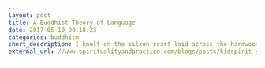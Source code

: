 ```yaml
---
layout: post
title: A Buddhist Theory of Language 
date: 2017-05-10 00:18:23
categories: buddhism
short_description: I knelt on the silken scarf laid across the hardwood floor, my head bent in silent prayer to the spirits of my ancestors. 
external_url: //www.spiritualityandpractice.com/blogs/posts/kidspirit-youth-voices/467/a-buddhist-theory-of-language
---
```

